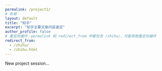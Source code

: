 ```yaml
---
permalink: /project1/
# 布局
layout: default
title: "知乎"
excerpt: "知乎主要文章内容速览"
author_profile: false
# 重定向循环：permalink 和 redirect_from 中都包含 /zhihu/，可能导致重定向循环
redirect_from: 
  - /zhihu/
  - /zhihu.html
---
```


<!-- <span class='anchor' id='zhihu-me'></span> -->

New project session... 

